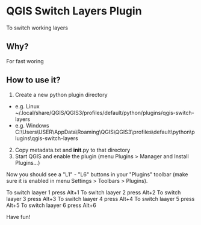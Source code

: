 # QGIS Switch Layers Plugin

To switch working layers

## Why?

For fast woring

## How to use it?

1. Create a new python plugin directory
  * e.g. Linux ~/.local/share/QGIS/QGIS3/profiles/default/python/plugins/qgis-switch-layers
  * e.g. Windows
    C:\Users\USER\AppData\Roaming\QGIS\QGIS3\profiles\default\python\plugins\qgis-switch-layers
2. Copy metadata.txt and __init__.py to that directory
3. Start QGIS and enable the plugin (menu Plugins > Manager and Install Plugins...)

Now you should see a "L1" - "L6" buttons in your "Plugins" toolbar (make sure it is enabled in menu Settings > Toolbars > Plugins).

To switch laayer 1 press Alt+1
To switch laayer 2 press Alt+2
To switch laayer 3 press Alt+3
To switch laayer 4 press Alt+4
To switch laayer 5 press Alt+5
To switch laayer 6 press Alt+6

Have fun!
